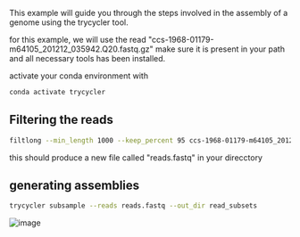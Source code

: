 This example will guide you through the steps involved in the assembly of a genome using the trycycler tool.

for this example, we will use the read "ccs-1968-01179-m64105_201212_035942.Q20.fastq.gz"
make sure it is present in your path and all necessary tools has been installed.

activate your conda environment with 
```bash 
conda activate trycycler 
```
## Filtering the reads
```bash 
filtlong --min_length 1000 --keep_percent 95 ccs-1968-01179-m64105_201212_035942.Q20.fastq.gz > reads.fastq
```
this should produce a new file called "reads.fastq" in your direcctory

## generating assemblies 

```bash
trycycler subsample --reads reads.fastq --out_dir read_subsets
```
![image](https://user-images.githubusercontent.com/84844757/121793418-05d6e300-cbff-11eb-808b-b12f1146506a.png)

